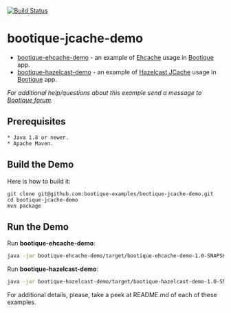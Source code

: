 [![Build Status](https://travis-ci.org/bootique-examples/bootique-jcache-demo.svg)](https://travis-ci.org/bootique-examples/bootique-jcache-demo)
# bootique-jcache-demo

* [bootique-ehcache-demo](https://github.com/bootique-examples/bootique-jcache-demo/tree/master/bootique-ehcache-demo) -
an example of [Ehcache](http://www.ehcache.org) usage in [Bootique](http://bootique.io) app. 
* [bootique-hazelcast-demo](https://github.com/bootique-examples/bootique-jcache-demo/tree/master/bootique-hazelcast-demo) - 
an example of [Hazelcast JCache](http://docs.hazelcast.org/docs/3.4/manual/html/jcache.html) usage in [Bootique](http://bootique.io) app.

*For additional help/questions about this example send a message to
[Bootique forum](https://groups.google.com/forum/#!forum/bootique-user).*
   
## Prerequisites
      
    * Java 1.8 or newer.
    * Apache Maven.
      
## Build the Demo
      
Here is how to build it:
        
    git clone git@github.com:bootique-examples/bootique-jcache-demo.git
    cd bootique-jcache-demo
    mvn package
      
## Run the Demo

Run **bootique-ehcache-demo**:
```bash
java -jar bootique-ehcache-demo/target/bootique-ehcache-demo-1.0-SNAPSHOT.jar --config=bootique-ehcache-demo/config.yml --demo
```
Run **bootique-hazelcast-demo**:
```bash
java -jar bootique-hazelcast-demo/target/bootique-hazelcast-demo-1.0-SNAPSHOT.jar --config=bootique-hazelcast-demo/config.yml --demo
```
For additional details, please, take a peek at README.md of each of these examples.